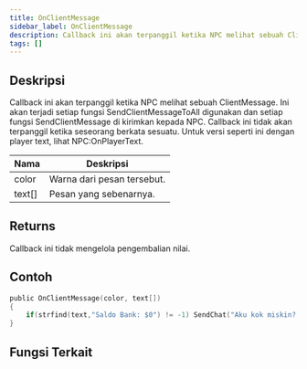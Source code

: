 ```yaml
---
title: OnClientMessage
sidebar_label: OnClientMessage
description: Callback ini akan terpanggil ketika NPC melihat sebuah ClientMessage.
tags: []
---
```


## Deskripsi

Callback ini akan terpanggil ketika NPC melihat sebuah ClientMessage. Ini akan terjadi setiap fungsi SendClientMessageToAll digunakan dan setiap fungsi SendClientMessage di kirimkan kepada NPC. Callback ini tidak akan terpanggil ketika seseorang berkata sesuatu. Untuk versi seperti ini dengan player text, lihat NPC:OnPlayerText.

| Nama   | Deskripsi                  |
| ------ | -------------------------- |
| color  | Warna dari pesan tersebut. |
| text[] | Pesan yang sebenarnya.     |

## Returns

Callback ini tidak mengelola pengembalian nilai.

## Contoh

```c
public OnClientMessage(color, text[])
{
    if(strfind(text,"Saldo Bank: $0") != -1) SendChat("Aku kok miskin? :(");
}
```

## Fungsi Terkait
